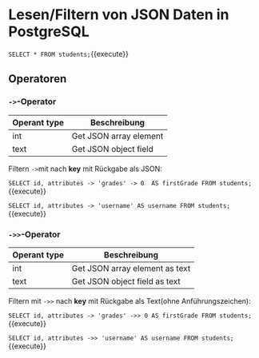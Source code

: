 # Lesen/Filtern von JSON Daten in PostgreSQL

`SELECT
*
FROM students;`{{execute}}
## Operatoren

### `->`-Operator

| Operant type | Beschreibung           |
| ------------ | ---------------------- |
| int          | Get JSON array element |
| text         | Get JSON object field  |

Filtern `->`mit nach **key** mit Rückgabe als JSON:

`SELECT
id,
attributes -> 'grades' -> 0  AS firstGrade
FROM students;`{{execute}}

`SELECT
id,
attributes -> 'username' AS username
FROM students;`{{execute}}

### `->>`-Operator

| Operant type | Beschreibung                   |
| ------------ | ------------------------------ |
| int          | Get JSON array element as text |
| text         | Get JSON object field as text  |




Filtern mit `->>` nach **key** mit Rückgabe als Text(ohne Anführungszeichen):

`SELECT
id,
attributes -> 'grades' ->> 0 AS firstGrade
FROM students;`{{execute}}

`SELECT
id,
attributes ->> 'username' AS username
FROM students;`{{execute}}
